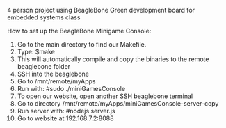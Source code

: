 4 person project using BeagleBone Green development board for embedded systems class


How to set up the BeagleBone Minigame Console:
	
1. Go to the main directory to find our Makefile.
2. Type: $make
3. This will automatically compile and copy the binaries to the remote beaglebone folder
4. SSH into the beaglebone
5. Go to /mnt/remote/myApps
6. Run with: #sudo ./miniGamesConsole
7. To open our website, open another SSH beaglebone terminal
8. Go to directory /mnt/remote/myApps/miniGamesConsole-server-copy
9. Run server with: #nodejs server.js
10. Go to website at 192.168.7.2:8088 


